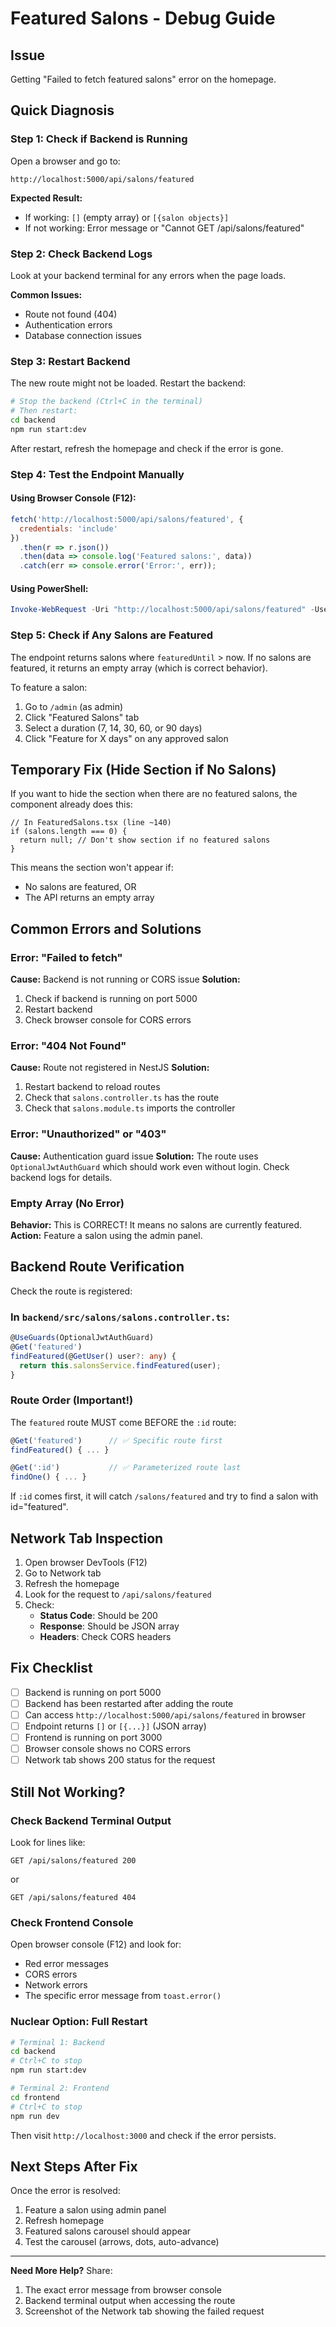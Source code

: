 # Featured Salons - Debug Guide

## Issue
Getting "Failed to fetch featured salons" error on the homepage.

## Quick Diagnosis

### Step 1: Check if Backend is Running
Open a browser and go to:
```
http://localhost:5000/api/salons/featured
```

**Expected Result:**
- If working: `[]` (empty array) or `[{salon objects}]`
- If not working: Error message or "Cannot GET /api/salons/featured"

### Step 2: Check Backend Logs
Look at your backend terminal for any errors when the page loads.

**Common Issues:**
- Route not found (404)
- Authentication errors
- Database connection issues

### Step 3: Restart Backend
The new route might not be loaded. Restart the backend:

```bash
# Stop the backend (Ctrl+C in the terminal)
# Then restart:
cd backend
npm run start:dev
```

After restart, refresh the homepage and check if the error is gone.

### Step 4: Test the Endpoint Manually

#### Using Browser Console (F12):
```javascript
fetch('http://localhost:5000/api/salons/featured', {
  credentials: 'include'
})
  .then(r => r.json())
  .then(data => console.log('Featured salons:', data))
  .catch(err => console.error('Error:', err));
```

#### Using PowerShell:
```powershell
Invoke-WebRequest -Uri "http://localhost:5000/api/salons/featured" -UseBasicParsing | Select-Object -ExpandProperty Content
```

### Step 5: Check if Any Salons are Featured

The endpoint returns salons where `featuredUntil` > now. If no salons are featured, it returns an empty array (which is correct behavior).

To feature a salon:
1. Go to `/admin` (as admin)
2. Click "Featured Salons" tab
3. Select a duration (7, 14, 30, 60, or 90 days)
4. Click "Feature for X days" on any approved salon

## Temporary Fix (Hide Section if No Salons)

If you want to hide the section when there are no featured salons, the component already does this:

```tsx
// In FeaturedSalons.tsx (line ~140)
if (salons.length === 0) {
  return null; // Don't show section if no featured salons
}
```

This means the section won't appear if:
- No salons are featured, OR
- The API returns an empty array

## Common Errors and Solutions

### Error: "Failed to fetch"
**Cause:** Backend is not running or CORS issue
**Solution:** 
1. Check if backend is running on port 5000
2. Restart backend
3. Check browser console for CORS errors

### Error: "404 Not Found"
**Cause:** Route not registered in NestJS
**Solution:**
1. Restart backend to reload routes
2. Check that `salons.controller.ts` has the route
3. Check that `salons.module.ts` imports the controller

### Error: "Unauthorized" or "403"
**Cause:** Authentication guard issue
**Solution:** The route uses `OptionalJwtAuthGuard` which should work even without login. Check backend logs for details.

### Empty Array (No Error)
**Behavior:** This is CORRECT! It means no salons are currently featured.
**Action:** Feature a salon using the admin panel.

## Backend Route Verification

Check the route is registered:

### In `backend/src/salons/salons.controller.ts`:
```typescript
@UseGuards(OptionalJwtAuthGuard)
@Get('featured')
findFeatured(@GetUser() user?: any) {
  return this.salonsService.findFeatured(user);
}
```

### Route Order (Important!)
The `featured` route MUST come BEFORE the `:id` route:
```typescript
@Get('featured')      // ✅ Specific route first
findFeatured() { ... }

@Get(':id')           // ✅ Parameterized route last
findOne() { ... }
```

If `:id` comes first, it will catch `/salons/featured` and try to find a salon with id="featured".

## Network Tab Inspection

1. Open browser DevTools (F12)
2. Go to Network tab
3. Refresh the homepage
4. Look for the request to `/api/salons/featured`
5. Check:
   - **Status Code**: Should be 200
   - **Response**: Should be JSON array
   - **Headers**: Check CORS headers

## Fix Checklist

- [ ] Backend is running on port 5000
- [ ] Backend has been restarted after adding the route
- [ ] Can access `http://localhost:5000/api/salons/featured` in browser
- [ ] Endpoint returns `[]` or `[{...}]` (JSON array)
- [ ] Frontend is running on port 3000
- [ ] Browser console shows no CORS errors
- [ ] Network tab shows 200 status for the request

## Still Not Working?

### Check Backend Terminal Output
Look for lines like:
```
GET /api/salons/featured 200
```
or
```
GET /api/salons/featured 404
```

### Check Frontend Console
Open browser console (F12) and look for:
- Red error messages
- CORS errors
- Network errors
- The specific error message from `toast.error()`

### Nuclear Option: Full Restart
```bash
# Terminal 1: Backend
cd backend
# Ctrl+C to stop
npm run start:dev

# Terminal 2: Frontend
cd frontend
# Ctrl+C to stop
npm run dev
```

Then visit `http://localhost:3000` and check if the error persists.

## Next Steps After Fix

Once the error is resolved:
1. Feature a salon using admin panel
2. Refresh homepage
3. Featured salons carousel should appear
4. Test the carousel (arrows, dots, auto-advance)

---

**Need More Help?**
Share:
1. The exact error message from browser console
2. Backend terminal output when accessing the route
3. Screenshot of the Network tab showing the failed request
